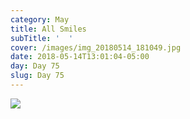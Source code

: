 ```yaml
---
category: May
title: All Smiles
subTitle: '  '
cover: /images/img_20180514_181049.jpg
date: 2018-05-14T13:01:04-05:00
day: Day 75
slug: Day 75
---
```

![](/images/img_20180514_181049.jpg)
